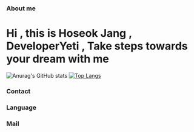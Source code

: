 ### About me
<h1 align="left">Hi , this is Hoseok Jang , DeveloperYeti , Take steps towards your dream with me </h1> 




![Anurag's GitHub stats](https://github-readme-stats.vercel.app/api?username=DeveloperYeti&show_icons=true&theme=radical)
[![Top Langs](https://github-readme-stats.vercel.app/api/top-langs/?username=DeveloperYeti&layout=compact)](https://github.com/delay-100/github-readme-stats)



### Contact 

### Language

### Mail


